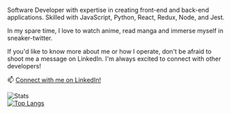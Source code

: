 Software Developer with expertise in creating front-end and back-end applications. Skilled with JavaScript, Python, React, Redux, Node, and Jest.

In my spare time, I love to watch anime, read manga and immerse myself in sneaker-twitter.

If you'd like to know more about me or how I operate, don't be afraid to shoot me a message on LinkedIn. I'm always excited to connect with other developers!

📫 [Connect with me on LinkedIn!](https://www.linkedin.com/in/maybejosue/)

![Stats](https://github-readme-stats.vercel.app/api?username=maybejosue&theme=dark&show_icons=true&count_private=true%22%20align=%22center&hide=stars,issues)
</br>
[![Top Langs](https://github-readme-stats.vercel.app/api/top-langs/?username=maybejosue&layout=compact&theme=dark)](https://github.com/maybejosue/github-readme-stats)
